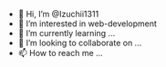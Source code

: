 - 👋 Hi, I’m @Izuchii1311
- 👀 I’m interested in web-development
- 🌱 I’m currently learning ...
- 💞️ I’m looking to collaborate on ...
- 📫 How to reach me ...

<!---
Izuchii1311/Izuchii1311 is a ✨ special ✨ repository because its `README.md` (this file) appears on your GitHub profile.
You can click the Preview link to take a look at your changes.
--->
